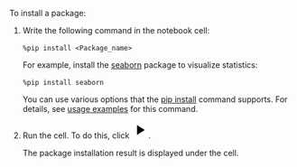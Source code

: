 To install a package:

1. Write the following command in the notebook cell:

   ```
   %pip install <Package_name>
   ```

   For example, install the [seaborn](https://github.com/mwaskom/seaborn) package to visualize statistics:

   ```
   %pip install seaborn
   ```

   You can use various options that the [pip install](https://pip.pypa.io/en/stable/cli/pip_install/) command supports. For details, see [usage examples](https://pip.pypa.io/en/stable/cli/pip_install/#pip-install-examples) for this command.
1. Run the cell. To do this, click ![Run](../../_assets/datasphere/jupyterlab/run.svg).

   The package installation result is displayed under the cell.
